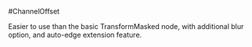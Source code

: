#ChannelOffset

Easier to use than the basic TransformMasked node, with additional blur option, and auto-edge extension feature.
